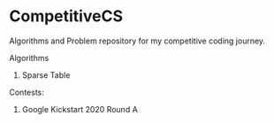 # CompetitiveCS
Algorithms and Problem repository for my competitive coding journey.

Algorithms
1. Sparse Table

Contests:
1. Google Kickstart 2020 Round A
